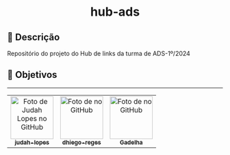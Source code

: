 <h1 align="center">hub-ads</h1>

## 📝 Descrição
Repositório do projeto do Hub de links da turma de ADS-1º/2024

## 🎯 Objetivos


<hr>

<table>
  <tr>
    <td align="center">
      <a href="https://github.com/judah-lopes">
        <img src="https://avatars.githubusercontent.com/u/134812191?s=400&u=00a571215f2ea321a8738af235cea655e1e36ec6&v=4" width="100px;" alt="Foto de Judah Lopes no GitHub"/><br>
        <sub>
          <b>judah-lopes</b>
        </sub>
      </a>
    </td> 
    <td align="center">
      <a href="https://github.com/dhiegolopes">
        <img src="https://avatars.githubusercontent.com/u/152008418?v=4" width="100px;" alt="Foto de no GitHub"/><br>
        <sub>
          <b>dhiego-reges</b>
        </sub>
      </a>
    </td>
    <td align="center">
      <a href="GADELHA">
        <img src="" width="100px;" alt="Foto de  no GitHub"/><br>
        <sub>
          <b>Gadelha</b>
        </sub>
      </a>
    </td>
  </tr>
</table>
